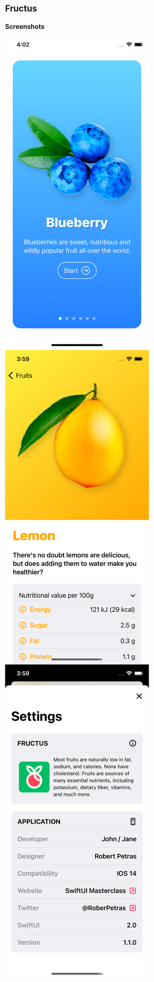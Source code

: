# Fructus

## Screenshots

![Screenshot 1](https://github.com/Tw1nkle/Fructus/blob/main/Fructus/Screenshots/Simulator%20Screen%20Shot%20-%20iPhone%2011%20Pro%20-%202021-03-07%20at%2016.02.24.png?raw=true)
![Screenshot 2](https://github.com/Tw1nkle/Fructus/blob/main/Fructus/Screenshots/Simulator%20Screen%20Shot%20-%20iPhone%2011%20Pro%20-%202021-03-07%20at%2015.59.36.png?raw=true)
![Screenshot 3](https://github.com/Tw1nkle/Fructus/blob/main/Fructus/Screenshots/Simulator%20Screen%20Shot%20-%20iPhone%2011%20Pro%20-%202021-03-07%20at%2015.59.44.png?raw=true)
